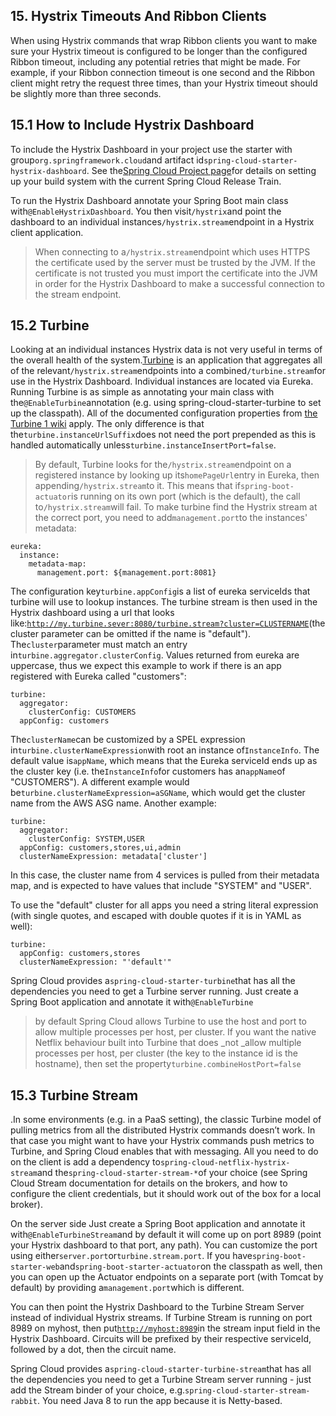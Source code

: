 ## 15. Hystrix Timeouts And Ribbon Clients

When using Hystrix commands that wrap Ribbon clients you want to make sure your Hystrix timeout is configured to be longer than the configured Ribbon timeout, including any potential retries that might be made. For example, if your Ribbon connection timeout is one second and the Ribbon client might retry the request three times, than your Hystrix timeout should be slightly more than three seconds.

## 15.1 How to Include Hystrix Dashboard

To include the Hystrix Dashboard in your project use the starter with group`org.springframework.cloud`and artifact id`spring-cloud-starter-hystrix-dashboard`. See the[Spring Cloud Project page](https://projects.spring.io/spring-cloud/)for details on setting up your build system with the current Spring Cloud Release Train.

To run the Hystrix Dashboard annotate your Spring Boot main class with`@EnableHystrixDashboard`. You then visit`/hystrix`and point the dashboard to an individual instances`/hystrix.stream`endpoint in a Hystrix client application.

> When connecting to a`/hystrix.stream`endpoint which uses HTTPS the certificate used by the server must be trusted by the JVM. If the certificate is not trusted you must import the certificate into the JVM in order for the Hystrix Dashboard to make a successful connection to the stream endpoint.

## 15.2 Turbine

Looking at an individual instances Hystrix data is not very useful in terms of the overall health of the system.[Turbine](https://github.com/Netflix/Turbine) is an application that aggregates all of the relevant`/hystrix.stream`endpoints into a combined`/turbine.stream`for use in the Hystrix Dashboard. Individual instances are located via Eureka. Running Turbine is as simple as annotating your main class with the`@EnableTurbine`annotation (e.g. using spring-cloud-starter-turbine to set up the classpath). All of the documented configuration properties from [the Turbine 1 wiki](https://github.com/Netflix/Turbine/wiki/Configuration-%281.x%29) apply. The only difference is that the`turbine.instanceUrlSuffix`does not need the port prepended as this is handled automatically unless`turbine.instanceInsertPort=false`.

> By default, Turbine looks for the`/hystrix.stream`endpoint on a registered instance by looking up its`homePageUrl`entry in Eureka, then appending`/hystrix.stream`to it. This means that if`spring-boot-actuator`is running on its own port (which is the default), the call to`/hystrix.stream`will fail. To make turbine find the Hystrix stream at the correct port, you need to add`management.port`to the instances' metadata:

```
eureka:
  instance:
    metadata-map:
      management.port: ${management.port:8081}
```

The configuration key`turbine.appConfig`is a list of eureka serviceIds that turbine will use to lookup instances. The turbine stream is then used in the Hystrix dashboard using a url that looks like:[`http://my.turbine.sever:8080/turbine.stream?cluster=CLUSTERNAME`](http://my.turbine.sever:8080/turbine.stream?cluster=CLUSTERNAME)(the cluster parameter can be omitted if the name is "default"). The`cluster`parameter must match an entry in`turbine.aggregator.clusterConfig`. Values returned from eureka are uppercase, thus we expect this example to work if there is an app registered with Eureka called "customers":

```
turbine:
  aggregator:
    clusterConfig: CUSTOMERS
  appConfig: customers
```

The`clusterName`can be customized by a SPEL expression in`turbine.clusterNameExpression`with root an instance of`InstanceInfo`. The default value is`appName`, which means that the Eureka serviceId ends up as the cluster key (i.e. the`InstanceInfo`for customers has an`appName`of "CUSTOMERS"). A different example would be`turbine.clusterNameExpression=aSGName`, which would get the cluster name from the AWS ASG name. Another example:

```
turbine:
  aggregator:
    clusterConfig: SYSTEM,USER
  appConfig: customers,stores,ui,admin
  clusterNameExpression: metadata['cluster']
```

In this case, the cluster name from 4 services is pulled from their metadata map, and is expected to have values that include "SYSTEM" and "USER".

To use the "default" cluster for all apps you need a string literal expression (with single quotes, and escaped with double quotes if it is in YAML as well):

```
turbine:
  appConfig: customers,stores
  clusterNameExpression: "'default'"
```

Spring Cloud provides a`spring-cloud-starter-turbine`that has all the dependencies you need to get a Turbine server running. Just create a Spring Boot application and annotate it with`@EnableTurbine`

> by default Spring Cloud allows Turbine to use the host and port to allow multiple processes per host, per cluster. If you want the native Netflix behaviour built into Turbine that does _not _allow multiple processes per host, per cluster (the key to the instance id is the hostname), then set the property`turbine.combineHostPort=false`

## 15.3 Turbine Stream

.In some environments (e.g. in a PaaS setting), the classic Turbine model of pulling metrics from all the distributed Hystrix commands doesn’t work. In that case you might want to have your Hystrix commands push metrics to Turbine, and Spring Cloud enables that with messaging. All you need to do on the client is add a dependency to`spring-cloud-netflix-hystrix-stream`and the`spring-cloud-starter-stream-*`of your choice (see Spring Cloud Stream documentation for details on the brokers, and how to configure the client credentials, but it should work out of the box for a local broker).

On the server side Just create a Spring Boot application and annotate it with`@EnableTurbineStream`and by default it will come up on port 8989 (point your Hystrix dashboard to that port, any path). You can customize the port using either`server.port`or`turbine.stream.port`. If you have`spring-boot-starter-web`and`spring-boot-starter-actuator`on the classpath as well, then you can open up the Actuator endpoints on a separate port (with Tomcat by default) by providing a`management.port`which is different.

You can then point the Hystrix Dashboard to the Turbine Stream Server instead of individual Hystrix streams. If Turbine Stream is running on port 8989 on myhost, then put[`http://myhost:8989`](http://myhost:8989/)in the stream input field in the Hystrix Dashboard. Circuits will be prefixed by their respective serviceId, followed by a dot, then the circuit name.

Spring Cloud provides a`spring-cloud-starter-turbine-stream`that has all the dependencies you need to get a Turbine Stream server running - just add the Stream binder of your choice, e.g.`spring-cloud-starter-stream-rabbit`. You need Java 8 to run the app because it is Netty-based.

